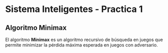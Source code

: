 # Sistema Inteligentes - Practica 1
## Algoritmo Minimax

El algoritmo **Minimax** es un algoritmo recursivo de búsqueda en juegos que permite minimizar la pérdida máxima esperada en juegos con adversario.
